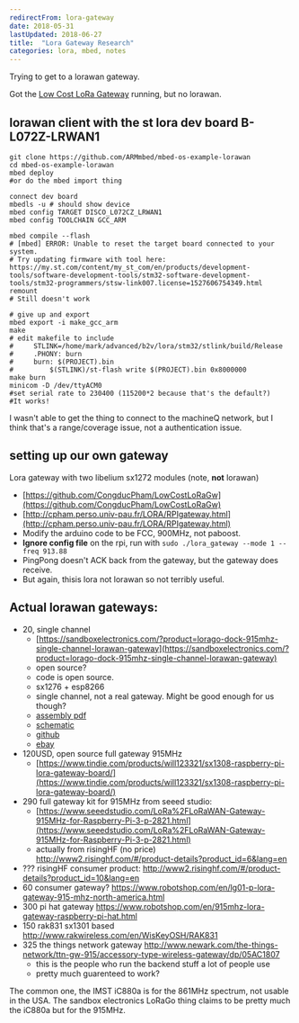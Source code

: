 ```yaml
---
redirectFrom: lora-gateway
date: 2018-05-31
lastUpdated: 2018-06-27
title:  "Lora Gateway Research"
categories: lora, mbed, notes
---
```


Trying to get to a lorawan gateway.

Got the [Low Cost LoRa Gateway](https://github.com/CongducPham/LowCostLoRaGw) running, but no lorawan.



lorawan client with the st lora dev board B-L072Z-LRWAN1
----

```
git clone https://github.com/ARMmbed/mbed-os-example-lorawan
cd mbed-os-example-lorawan
mbed deploy
#or do the mbed import thing

connect dev board
mbedls -u # should show device
mbed config TARGET DISCO_L072CZ_LRWAN1
mbed config TOOLCHAIN GCC_ARM

mbed compile --flash
# [mbed] ERROR: Unable to reset the target board connected to your system.
# Try updating firmware with tool here: https://my.st.com/content/my_st_com/en/products/development-tools/software-development-tools/stm32-software-development-tools/stm32-programmers/stsw-link007.license=1527606754349.html
remount
# Still doesn't work

# give up and export
mbed export -i make_gcc_arm
make
# edit makefile to include
#     STLINK=/home/mark/advanced/b2v/lora/stm32/stlink/build/Release
#     .PHONY: burn
#     burn: $(PROJECT).bin
#         $(STLINK)/st-flash write $(PROJECT).bin 0x8000000
make burn
minicom -D /dev/ttyACM0
#set serial rate to 230400 (115200*2 because that's the default?)
#It works!
```
I wasn't able to get the thing to connect to the machineQ network, but I think that's a range/coverage issue, not a authentication issue.


setting up our own gateway
----

Lora gateway with two libelium sx1272 modules (note, **not** lorawan)
* [https://github.com/CongducPham/LowCostLoRaGw](https://github.com/CongducPham/LowCostLoRaGw)
* [http://cpham.perso.univ-pau.fr/LORA/RPIgateway.html](http://cpham.perso.univ-pau.fr/LORA/RPIgateway.html)
* Modify the arduino code to be FCC, 900MHz, not paboost.
* **Ignore config file** on the rpi, run with `sudo ./lora_gateway --mode 1 --freq 913.88`
* PingPong doesn't ACK back from the gateway, but the gateway does receive.
* But again, thisis lora not lorawan so not terribly useful.


Actual lorawan gateways:
----

* 20, single channel
    * [https://sandboxelectronics.com/?product=lorago-dock-915mhz-single-channel-lorawan-gateway](https://sandboxelectronics.com/?product=lorago-dock-915mhz-single-channel-lorawan-gateway)
    * open source?
    * code is open source.
    * sx1276 + esp8266
    * single channel, not a real gateway. Might be good enough for us though?
    * [assembly pdf](http://sandboxelectronics.com/wp-content/uploads/2017/09/LoRaGoDockAssembly.pdf)
    * [schematic](http://sandboxelectronics.com/wp-content/uploads/2017/09/LoRaGoDockSchematics.pdf)
    * [github](https://github.com/SandboxElectronics/LoRaGoDOCK-Gateway)
    * [ebay](https://www.ebay.com/itm/LoRaGo-Dock-915MHz-Single-Channel-LoRaWAN-Gateway-Based-on-SX1276-and-ESP8266/112777043755?epid=2265194658&hash=item1a42091f2b:g:HaQAAOSwWEZaav2U)
* 120USD, open source full gateway 915MHz
    * [https://www.tindie.com/products/will123321/sx1308-raspberry-pi-lora-gateway-board/](https://www.tindie.com/products/will123321/sx1308-raspberry-pi-lora-gateway-board/)
* 290 full gateway kit for 915MHz from seeed studio:
    * [https://www.seeedstudio.com/LoRa%2FLoRaWAN-Gateway-915MHz-for-Raspberry-Pi-3-p-2821.html](https://www.seeedstudio.com/LoRa%2FLoRaWAN-Gateway-915MHz-for-Raspberry-Pi-3-p-2821.html)
    * actually from risingHF (no price) http://www2.risinghf.com/#/product-details?product_id=6&lang=en
* ??? risingHF consumer product: http://www2.risinghf.com/#/product-details?product_id=10&lang=en
* 60 consumer gateway? https://www.robotshop.com/en/lg01-p-lora-gateway-915-mhz-north-america.html
* 300 pi hat gateway https://www.robotshop.com/en/915mhz-lora-gateway-raspberry-pi-hat.html
* 150 rak831 sx1301 based http://www.rakwireless.com/en/WisKeyOSH/RAK831
* 325 the things network gateway http://www.newark.com/the-things-network/ttn-gw-915/accessory-type-wireless-gateway/dp/05AC1807
    * this is the people who run the backend stuff a lot of people use
    * pretty much guarenteed to work?


The common one, the IMST iC880a is for the 861MHz spectrum, not usable in the USA.
The sandbox electronics LoRaGo thing claims to be pretty much the iC880a but for the 915MHz.

